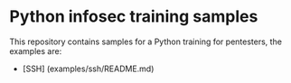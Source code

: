 # Python infosec training samples

This repository contains samples for a Python training for pentesters, the examples are:

* [SSH] (examples/ssh/README.md)
